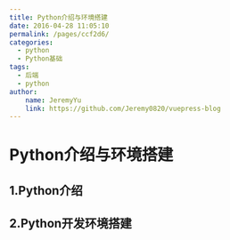 ```yaml
---
title: Python介绍与环境搭建
date: 2016-04-28 11:05:10
permalink: /pages/ccf2d6/
categories:
  - python
  - Python基础
tags:
  - 后端
  - python
author:
    name: JeremyYu
    link: https://github.com/Jeremy0820/vuepress-blog
---
```

# Python介绍与环境搭建

## 1.Python介绍


## 2.Python开发环境搭建

